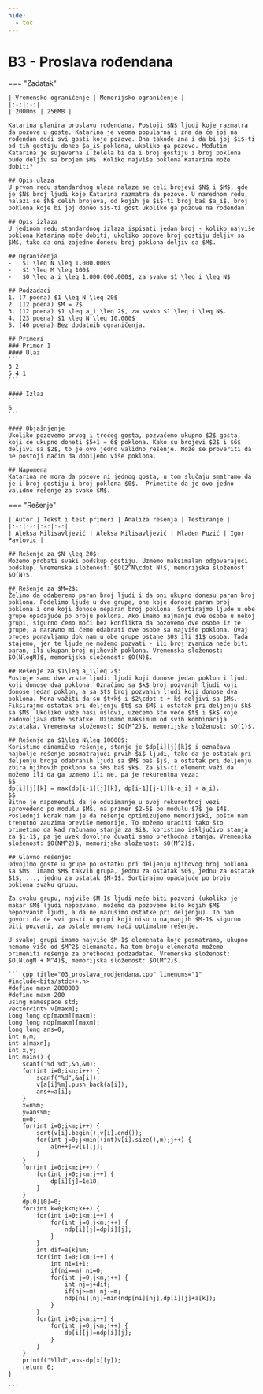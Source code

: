 ```yaml
---
hide:
  - toc
---
```


# B3 - Proslava rođendana

=== "Zadatak"
	
	| Vremensko ograničenje | Memorijsko ograničenje |
	|:-:|:-:|
	| 2000ms | 256MB |
	
	Katarina planira proslavu rođendana. Postoji $N$ ljudi koje razmatra da pozove u goste. Katarina je veoma popularna i zna da će joj na rođendan doći svi gosti koje pozove. Ona takođe zna i da bi joj $i$-ti od tih gostiju doneo $a_i$ poklona, ukoliko ga pozove. Međutim Katarina je sujeverna i želela bi da i broj gostiju i broj poklona bude deljiv sa brojem $M$. Koliko najviše poklona Katarina može dobiti?
	
	## Opis ulaza
	U prvom redu standardnog ulaza nalaze se celi brojevi $N$ i $M$, gde je $N$ broj ljudi koje Katarina razmatra da pozove. U narednom redu, nalazi se $N$ celih brojeva, od kojih je $i$-ti broj baš $a_i$, broj poklona koje bi joj doneo $i$-ti gost ukoliko ga pozove na rođendan.
	
	## Opis izlaza
	U jedinom redu standardnog izlaza ispisati jedan broj - koliko najviše poklona Katarina može dobiti, ukoliko pozove broj gostiju deljiv sa $M$, tako da oni zajedno donesu broj poklona deljiv sa $M$.
	
	## Ograničenja
	-   $1 \leq N \leq 1.000.000$
	-   $1 \leq M \leq 100$
	-   $0 \leq a_i \leq 1.000.000.000$, za svako $1 \leq i \leq N$
	
	## Podzadaci
	1. (7 poena) $1 \leq N \leq 20$
	2. (12 poena) $M = 2$
	3. (12 poena) $1 \leq a_i \leq 2$, za svako $1 \leq i \leq N$.
	4. (23 poena) $1 \leq N \leq 10.000$
	5. (46 poena) Bez dodatnih ograničenja.
	
	## Primeri
	### Primer 1
	#### Ulaz
	```
	3 2
	5 4 1
	```
	
	#### Izlaz
	```
	6
	```
	
	#### Objašnjenje
	Ukoliko pozovemo prvog i trećeg gosta, pozvaćemo ukupno $2$ gosta, koji će ukupno doneti $5+1 = 6$ poklona. Kako su brojevi $2$ i $6$ deljivi sa $2$, to je ovo jedno validno rešenje. Može se proveriti da ne postoji način da dobijemo više poklona.
	
	## Napomena
	Katarina ne mora da pozove ni jednog gosta, u tom slučaju smatramo da je i broj gostiju i broj poklona $0$.  Primetite da je ovo jedno validno rešenje za svako $M$.
	
=== "Rešenje"
	
	| Autor | Tekst i test primeri | Analiza rеšenja | Testiranje |
	|:-:|:-:|:-:|:-:|
	| Aleksa Milisavljević | Aleksa Milisavljević | Mladen Puzić | Igor Pavlović |
	
	## Rešenje za $N \leq 20$:
	Možemo probati svaki podskup gostiju. Uzmemo maksimalan odgovarajući podskup. Vremenska složenost: $O(2^N\cdot N)$, memorijska složenost: $O(N)$. 
	
	## Rešenje za $M=2$:
	Želimo da odaberemo paran broj ljudi i da oni ukupno donesu paran broj poklona. Podelimo ljude u dve grupe, one koje donose paran broj poklona i one koji donose neparan broj poklona. Sortirajmo ljude u obe grupe opadajuće po broju poklona. Ako imamo najmanje dve osobe u nekoj grupi, sigurno ćemo moći bez konflikta da pozovemo dve osobe iz te grupe, a naravno mi ćemo odabrati dve osobe sa najviše poklona. Ovaj proces ponavljamo dok nam u obe grupe ostane $0$ ili $1$ osoba. Tada stajemo, jer te ljude ne možemo pozvati - ili broj zvanica neće biti paran, ili ukupan broj njihovih poklona. Vremenska složenost: $O(NlogN)$, memorijska složenost: $O(N)$.
	
	## Rešenje za $1\leq a_i\leq 2$:
	Postoje samo dve vrste ljudi: ljudi koji donose jedan poklon i ljudi koji donose dva poklona. Označimo sa $k$ broj pozvanih ljudi koji donose jedan poklon, a sa $t$ broj pozvanih ljudi koji donose dva poklona. Mora važiti da su $t+k$ i $2\cdot t + k$ deljivi sa $M$. Fiksirajmo ostatak pri deljenju $t$ sa $M$ i ostatak pri deljenju $k$ sa $M$. Ukoliko važe naši uslovi, uzećemo što veće $t$ i $k$ koje zadovoljava date ostatke. Uzimamo maksimum od svih kombinacija ostataka. Vremenska složenost: $O(M^2)$, memorijska složenost: $O(1)$.
	
	## Rešenje za $1\leq N\leq 10000$:
	Koristimo dinamičko rešenje, stanje je $dp[i][j][k]$ i označava najbolje rešenje posmatrajući prvih $i$ ljudi, tako da je ostatak pri deljenju broja odabranih ljudi sa $M$ baš $j$, a ostatak pri deljenju zbira njihovih poklona sa $M$ baš $k$. Za $i$-ti element važi da možemo ili da ga uzmemo ili ne, pa je rekurentna veza:
	$$
	dp[i][j][k] = max(dp[i-1][j][k], dp[i-1][j-1][k-a_i] + a_i).
	$$
	Bitno je napomenuti da je oduzimanje u ovoj rekurentnoj vezi sprovedeno po modulu $M$, na primer $2-5$ po modulu $7$ je $4$. Poslednji korak nam je da rešenje optimizujemo memorijski, pošto nam trenutno zauzima previše memorije. To možemo uraditi tako što primetimo da kad računamo stanja za $i$, koristimo isključivo stanja za $i-1$, pa je uvek dovoljno čuvati samo prethodna stanja. Vremenska složenost: $O(NM^2)$, memorijska složenost: $O(M^2)$.
	
	## Glavno rešenje:
	Odvojimo goste u grupe po ostatku pri deljenju njihovog broj poklona sa $M$. Imamo $M$ takvih grupa, jednu za ostatak $0$, jednu za ostatak $1$, ..., jednu za ostatak $M-1$. Sortirajmo opadajuće po broju poklona svaku grupu. 
	
	Za svaku grupu, najviše $M-1$ ljudi neće biti pozvani (ukoliko je makar $M$ ljudi nepozvano, možemo da pozovemo bilo kojih $M$ nepozvanih ljudi, a da ne narušimo ostatke pri deljenju). To nam govori da će svi gosti u grupi koji nisu u najmanjih $M-1$ sigurno biti pozvani, za ostale moramo naći optimalno rešenje.
	
	U svakoj grupi imamo najviše $M-1$ elemenata koje posmatramo, ukupno nemamo više od $M^2$ elemanata. Na tom broju elemenata možemo primeniti rešenje za prethodni podzadatak. Vremenska složenost: $O(NlogN + M^4)$, memorijska složenost: $O(M^2)$.
	
	``` cpp title="03_proslava_rodjendana.cpp" linenums="1"
	#include<bits/stdc++.h>
	#define maxn 2000000
	#define maxm 200
	using namespace std;
	vector<int> v[maxm];
	long long dp[maxm][maxm];
	long long ndp[maxm][maxm];
	long long ans=0;
	int n,m;
	int a[maxn];
	int x,y;
	int main() {
	    scanf("%d %d",&n,&m);
	    for(int i=0;i<n;i++) {
	        scanf("%d",&a[i]);
	        v[a[i]%m].push_back(a[i]);
	        ans+=a[i];
	    }
	    x=n%m;
	    y=ans%m;
	    n=0;
	    for(int i=0;i<m;i++) {
	        sort(v[i].begin(),v[i].end());
	        for(int j=0;j<min((int)v[i].size(),m);j++) {
	            a[n++]=v[i][j];
	        }
	    }
	    for(int i=0;i<m;i++) {
	        for(int j=0;j<m;j++) {
	            dp[i][j]=1e18;
	        }
	    }
	    dp[0][0]=0;
	    for(int k=0;k<n;k++) {
	        for(int i=0;i<m;i++) {
	            for(int j=0;j<m;j++) {
	                ndp[i][j]=dp[i][j];
	            }
	        }
	        int dif=a[k]%m;
	        for(int i=0;i<m;i++) {
	            int ni=i+1;
	            if(ni==m) ni=0;
	            for(int j=0;j<m;j++) {
	                int nj=j+dif;
	                if(nj>=m) nj-=m;
	                ndp[ni][nj]=min(ndp[ni][nj],dp[i][j]+a[k]);
	            }
	        }
	        for(int i=0;i<m;i++) {
	            for(int j=0;j<m;j++) {
	                dp[i][j]=ndp[i][j];
	            }
	        }
	    }
	    printf("%lld",ans-dp[x][y]);
	    return 0;
	}

	```
